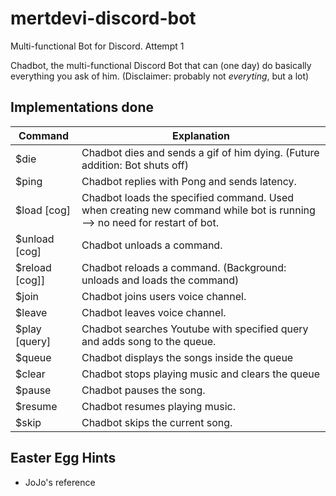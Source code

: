# mertdevi-discord-bot
Multi-functional Bot for Discord. Attempt 1

Chadbot, the multi-functional Discord Bot that can (one day) do basically everything you ask of him. (Disclaimer: probably not *everyting*, but a lot)

## Implementations done
Command | Explanation
------ | ------
$die | Chadbot dies and sends a gif of him dying. (Future addition: Bot shuts off)
$ping | Chadbot replies with Pong and sends latency.
$load [cog] | Chadbot loads the specified command. Used when creating new command while bot is running --> no need for restart of bot.
$unload [cog] | Chadbot unloads a command.
$reload [cog]] | Chadbot reloads a command. (Background: unloads and loads the command)
$join | Chadbot joins users voice channel.
$leave | Chadbot leaves voice channel.
$play [query] | Chadbot searches Youtube with specified query and adds song to the queue.
$queue | Chadbot displays the songs inside the queue
$clear | Chadbot stops playing music and clears the queue
$pause | Chadbot pauses the song.
$resume | Chadbot resumes playing music.
$skip | Chadbot skips the current song.


## Easter Egg Hints
- JoJo's reference
